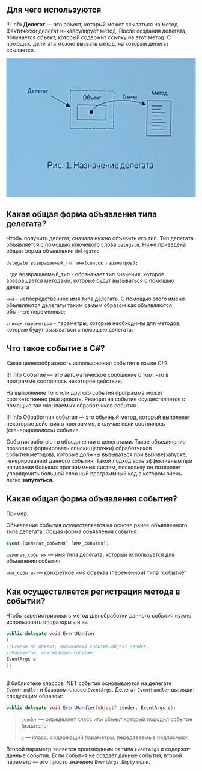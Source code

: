 ﻿## Для чего используются

!!! info **Делегат** — это объект, который может ссылаться на метод. 
    Фактически делегат инкапсулирует метод. После создания делегата, получается объект, который содержит ссылку на этот метод. С помощью делегата можно вызвать метод, на который делегат ссылается. 

<img src="Assets/delegate-1.png" alt="Назначение делегата">

<br>

## Какая общая форма объявления типа делегата?

Чтобы получить делегат, сначала нужно объявить его тип. Тип делегата объявляется с помощью ключевого слова `delegate`. Ниже приведена общая форма объявления `delegate:`

`delegate возвращаемый_тип имя(список параметров);`

, где возвращаемый_тип - обозначает тип значения, которое возвращается методами, которые будут вызываться с помощью делегата

`имя` - непосредственное имя типа делегата. С помощью этого имени объявляются делегаты таким самым образом как объявляются обычные переменные;

`список_параметров` - параметры, которые необходимы для методов, которые будут вызываться с помощью делегата.

## Что такое событие в C#?
Какая целесообразность использования события в языке С#?


!!! info Событие 
    — это автоматическое сообщение о том, что в программе состоялось некоторое действие.

На выполнение того или другого события программа может соответственно реагировать. Реакция на событие осуществляется с помощью так называемых обработчиков события.

!!! info Обработчик события
    — это обычный метод, который выполняет некоторые действия в программе, в случае если состоялось (сгенерировалось) событие.

События работают в объединении  с делегатами. Такое объединение позволяет формировать списки(цепочки) обработчиков события(методов), которые должны вызываться при вызове(запуске, генерировании) данного события. Такой подход есть эффективным при написании больших программных систем, поскольку он позволяет упорядочить большой сложный программный код в котором очень легко **запутаться**.

## Какая общая форма объявления события?

Пример.

Объявление события осуществляется на основе ранее объявленного типа делегата. Общая форма объявления события:

```csharp
event [делегат_события] [имя_события];
```

`делегат_события` — имя типа делегата, который используется для объявления события

`имя_события` — конкретное имя объекта (переменной) типа “событие”

## Как осуществляется регистрация метода в событии?

Чтобы зарегистрировать метод для обработки данного события нужно использовать операторы `=` и `+=`.

```csharp
public delegate void EventHandler
(
//Ссылка на объект, вызывавший событие.object sender,
//Параметры, описывающие событие.
EventArgs e
);
			
```

В библиотеке классов .NET события основываются на делегате `EventHandler` и базовом классе `EventArgs`. Делегат `EventHandler` выглядит следующим образом:

```csharp
public delegate void EventHandler(object? sender, EventArgs e);
```

> `sender` — определяет класс или объект который породил событие (издатель)
>
>
> `e` — класс, содержащий параметры, передаваемые подписчику.

Второй параметр является производным от типа `EventArgs` и содержит данные события. Если события не создаёт данные события, второй параметр — это просто значение `EventArgs.Empty` поля.